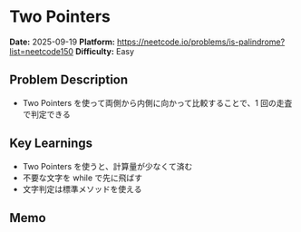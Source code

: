 # Two Pointers

**Date:** 2025-09-19
**Platform:** https://neetcode.io/problems/is-palindrome?list=neetcode150
**Difficulty:** Easy

## Problem Description

- Two Pointers を使って両側から内側に向かって比較することで、1 回の走査で判定できる

## Key Learnings

- Two Pointers を使うと、計算量が少なくて済む
- 不要な文字を while で先に飛ばす
- 文字判定は標準メソッドを使える

## Memo
